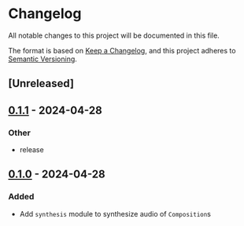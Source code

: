 # Changelog
All notable changes to this project will be documented in this file.

The format is based on [Keep a Changelog](https://keepachangelog.com/en/1.0.0/),
and this project adheres to [Semantic Versioning](https://semver.org/spec/v2.0.0.html).

## [Unreleased]

## [0.1.1](https://github.com/dousto/redact-composer/compare/redact-composer-synthesis-v0.1.0...redact-composer-synthesis-v0.1.1) - 2024-04-28

### Other
- release

## [0.1.0](https://github.com/dousto/redact-composer/releases/tag/redact-composer-synthesis-v0.1.0) - 2024-04-28

### Added
- Add `synthesis` module to synthesize audio of `Composition`s
